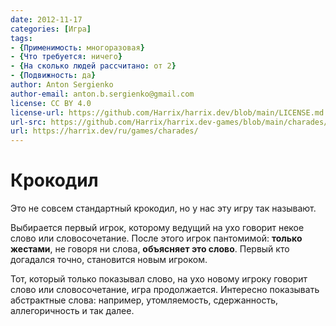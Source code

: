```yaml
---
date: 2012-11-17
categories: [Игра]
tags:
- {Применимость: многоразовая}
- {Что требуется: ничего}
- {На сколько людей рассчитано: от 2}
- {Подвижность: да}
author: Anton Sergienko
author-email: anton.b.sergienko@gmail.com
license: CC BY 4.0
license-url: https://github.com/Harrix/harrix.dev/blob/main/LICENSE.md
url-src: https://github.com/Harrix/harrix.dev-games/blob/main/charades/charades.md
url: https://harrix.dev/ru/games/charades/
---
```


# Крокодил

Это не совсем стандартный крокодил, но у нас эту игру так называют.

Выбирается первый игрок, которому ведущий на ухо говорит некое слово или словосочетание. После этого игрок пантомимой: **только жестами**, не говоря ни слова, **объясняет это слово**. Первый кто догадался точно, становится новым игроком.

Тот, который только показывал слово, на ухо новому игроку говорит слово или словосочетание, игра продолжается. Интересно показывать абстрактные слова: например, утомляемость, сдержанность, аллегоричность и так далее.
